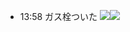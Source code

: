 
- 13:58 
	ガス栓ついた
	![](Pasted%20Image%2020240823135852.jpeg)![](Pasted%20Image%2020240823135855.jpeg) 